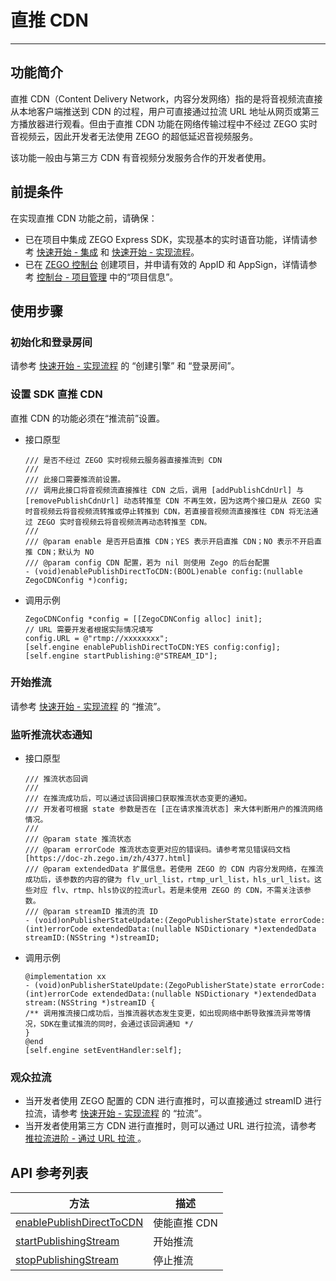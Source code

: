 # 直推 CDN

---

## 功能简介

直推 CDN（Content Delivery Network，内容分发网络）指的是将音视频流直接从本地客户端推送到 CDN 的过程，用户可直接通过拉流 URL 地址从网页或第三方播放器进行观看。但由于直推 CDN 功能在网络传输过程中不经过 ZEGO 实时音视频云，因此开发者无法使用 ZEGO 的超低延迟音视频服务。

该功能一般由与第三方 CDN 有音视频分发服务合作的开发者使用。

## 前提条件

在实现直推 CDN 功能之前，请确保：

- 已在项目中集成 ZEGO Express SDK，实现基本的实时语音功能，详情请参考 [快速开始 - 集成](https://doc-zh.zego.im/article/3576) 和 [快速开始 - 实现流程](https://doc-zh.zego.im/article/7632)。
- 已在 [ZEGO 控制台](https://console.zego.im) 创建项目，并申请有效的 AppID 和 AppSign，详情请参考 [控制台 - 项目管理](/console/project-info) 中的“项目信息”。


## 使用步骤

### 初始化和登录房间

请参考 [快速开始 - 实现流程](/real-time-voice-macos/quick-start/implementing-voice-call#使用步骤) 的 “创建引擎” 和 “登录房间”。


### 设置 SDK 直推 CDN

直推 CDN 的功能必须在“推流前”设置。

- 接口原型

    ```objc
    /// 是否不经过 ZEGO 实时视频云服务器直接推流到 CDN
    ///
    /// 此接口需要推流前设置。
    /// 调用此接口将音视频流直接推往 CDN 之后，调用 [addPublishCdnUrl] 与 [removePublishCdnUrl] 动态转推至 CDN 不再生效，因为这两个接口是从 ZEGO 实时音视频云将音视频流转推或停止转推到 CDN，若直接音视频流直接推往 CDN 将无法通过 ZEGO 实时音视频云将音视频流再动态转推至 CDN。
    ///
    /// @param enable 是否开启直推 CDN；YES 表示开启直推 CDN；NO 表示不开启直推 CDN；默认为 NO
    /// @param config CDN 配置，若为 nil 则使用 Zego 的后台配置
    - (void)enablePublishDirectToCDN:(BOOL)enable config:(nullable ZegoCDNConfig *)config;

    ```

- 调用示例

    ```objc
    ZegoCDNConfig *config = [[ZegoCDNConfig alloc] init];
    // URL 需要开发者根据实际情况填写
    config.URL = @"rtmp://xxxxxxxx";
    [self.engine enablePublishDirectToCDN:YES config:config];
    [self.engine startPublishing:@"STREAM_ID"];
    ```

### 开始推流

请参考 [快速开始 - 实现流程](/real-time-voice-macos/quick-start/implementing-voice-call#推流) 的 “推流”。

### 监听推流状态通知

- 接口原型

    ```objc
   /// 推流状态回调
    ///
    /// 在推流成功后，可以通过该回调接口获取推流状态变更的通知。
    /// 开发者可根据 state 参数是否在 [正在请求推流状态] 来大体判断用户的推流网络情况。
    ///
    /// @param state 推流状态
    /// @param errorCode 推流状态变更对应的错误码。请参考常见错误码文档 [https://doc-zh.zego.im/zh/4377.html]
    /// @param extendedData 扩展信息。若使用 ZEGO 的 CDN 内容分发网络，在推流成功后，该参数的内容的键为 flv_url_list，rtmp_url_list，hls_url_list。这些对应 flv、rtmp、hls协议的拉流url。若是未使用 ZEGO 的 CDN，不需关注该参数。
    /// @param streamID 推流的流 ID
    - (void)onPublisherStateUpdate:(ZegoPublisherState)state errorCode:(int)errorCode extendedData:(nullable NSDictionary *)extendedData streamID:(NSString *)streamID;

    ```

- 调用示例

    ```objc
    @implementation xx
    - (void)onPublisherStateUpdate:(ZegoPublisherState)state errorCode:(int)errorCode extendedData:(nullable NSDictionary *)extendedData stream:(NSString *)streamID {
    /** 调用推流接口成功后，当推流器状态发生变更，如出现网络中断导致推流异常等情况，SDK在重试推流的同时，会通过该回调通知 */
    }
    @end
    [self.engine setEventHandler:self];
    ```

### 观众拉流

- 当开发者使用 ZEGO 配置的 CDN 进行直推时，可以直接通过 streamID 进行拉流，请参考 [快速开始 - 实现流程](/real-time-voice-macos/quick-start/implementing-voice-call#拉流) 的 “拉流”。
- 当开发者使用第三方 CDN 进行直推时，则可以通过 URL 进行拉流，请参考 [推拉流进阶 - 通过 URL 拉流 ](/real-time-voice-macos/live-streaming/playing-stream-by-url)。

## API 参考列表

| 方法 | 描述 |
|-------|--------|
| [enablePublishDirectToCDN](https://doc-zh.zego.im/article/api?doc=Express_Audio_SDK_API~objective-c_macos~class~ZegoExpressEngine#enable-publish-direct-to-cdn-config) | 使能直推 CDN |
| [startPublishingStream](https://doc-zh.zego.im/article/api?doc=Express_Audio_SDK_API~objective-c_macos~class~ZegoExpressEngine#start-publishing-stream) | 开始推流 |
| [stopPublishingStream](https://doc-zh.zego.im/article/api?doc=Express_Audio_SDK_API~objective-c_macos~class~ZegoExpressEngine#stop-publishing-stream) | 停止推流 |

<Content />